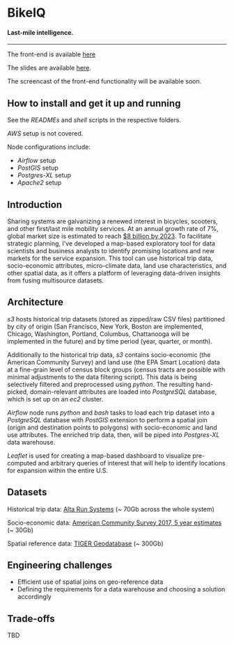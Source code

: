 # BikeIQ
#### Last-mile intelligence.

<hr></hr>

The front-end is available [here](https://bit.ly/bikeiq)

The slides are available 
[here](https://bit.ly/slides_bikeiq).

The screencast of the front-end functionality will be available soon.



## How to install and get it up and running

See the _READMEs_ and _shell_ scripts in the respective folders.

_AWS_ setup is not covered.

Node configurations include:

* _Airflow_ setup
* _PostGIS_ setup
* _Postgres-XL_ setup
* _Apache2_ setup


## Introduction

Sharing systems are galvanizing a renewed interest in bicycles, scooters, and other first/last 
mile mobility services. At an annual growth rate of 7%, global market size is estimated to 
reach [$8 billion by 2023](https://www.mordorintelligence.com/industry-reports/bike-sharing-market). 
To facilitate strategic planning, I’ve developed a map-based 
exploratory tool for data scientists and business analysts to identify promising locations 
and new markets for the service expansion. This tool can use historical trip data, 
socio-economic attributes, micro-climate data, land use characteristics, and other 
spatial data, as it offers a platform of leveraging data-driven insights from fusing 
multisource datasets.

## Architecture

_s3_ hosts historical trip datasets (stored as zipped/raw CSV files) partitioned by city 
of origin (San Francisco, New York, Boston are implemented, Chicago, Washington, Portland, 
Columbus, Chattanooga will be implemented in the future) and by time period (year, quarter, or 
month).

Additionally to the historical trip data, _s3_ contains socio-economic (the American Community 
Survey) and land use (the EPA Smart Location) data at a fine-grain level of census block groups 
(census tracts are possible with minimal adjustments to the data filtering script). This data is 
being selectively filtered 
and preprocessed using _python_. The resulting hand-picked, domain-relevant attributes are 
loaded into
_PostgreSQL_ database, which is set up on an _ec2_ cluster. 
  
_Airflow_ node runs _python_ and _bash_ tasks to load each trip dataset into a _PostgreSQL_ database 
with _PostGIS_ extension to perform a spatial join (origin and destination points to polygons)
with socio-economic and land use attributes. The enriched trip data, then, will be piped into 
_Postgres-XL_ data warehouse.

_Leaflet_ is used for creating a map-based dashboard to visualize pre-computed and arbitrary
queries of interest that will help to identify locations for expansion within the entire U.S. 



## Datasets

Historical trip data: 
[Alta Run Systems](https://github.com/BetaNYC/Bike-Share-Data-Best-Practices/wiki/Bike-Share-Data-Systems) 
(~ 70Gb across the whole system)

Socio-economic data:
[American Community Survey 2017, 5 year estimates](https://www2.census.gov/programs-surveys/acs/summary_file/2017/data/5_year_entire_sf/) 
(~ 30Gb)

Spatial reference data:
[TIGER  Geodatabase](https://www.census.gov/geo/maps-data/data/tiger-geodatabases.html)
(~ 300Gb)



## Engineering challenges

* Efficient use of spatial joins on geo-reference data 
* Defining the requirements for a data warehouse and choosing a solution accordingly

## Trade-offs

TBD
